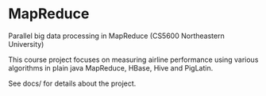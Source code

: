 # MapReduce
Parallel big data processing in MapReduce (CS5600 Northeastern University)

This course project focuses on measuring airline performance using various algorithms in
plain java MapReduce, HBase, Hive and PigLatin.

See docs/ for details about the project.
